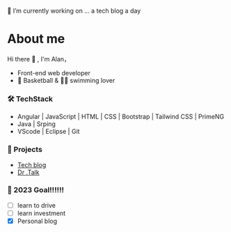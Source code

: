 🔭 I’m currently working on ...  a tech blog a day
# About me
Hi there 👋 , I'm Alan，
* Front-end web developer
* 🏀 Basketball & 🏊‍♂️ swimming lover

### 🛠 TechStack
* Angular | JavaScript | HTML | CSS | Bootstrap | Tailwind CSS | PrimeNG
* Java | Srping
* VScode | Eclipse | Git

### 📔 Projects

* [Tech blog](https://code-surfing.coderbridge.io/)
* [Dr .Talk](https://dksh-healthcare.drtalk.com.tw/)

### 🥅 2023 Goal!!!!!!
- [ ] learn to drive
- [ ] learn investment
- [x] Personal blog 

<!--
**wayne201299/wayne201299** is a ✨ _special_ ✨ repository because its `README.md` (this file) appears on your GitHub profile.

Here are some ideas to get you started:

- 
- 🌱 I’m currently learning ...
- 👯 I’m looking to collaborate on ...
- 🤔 I’m looking for help with ...
- 💬 Ask me about ...
- 📫 How to reach me: ...
- 😄 Pronouns: ...
- ⚡ Fun fact: ...
-->
